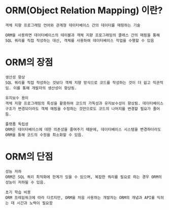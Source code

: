 # ORM(Object Relation Mapping) 이란?
    객체 지향 프로그래밍 언어와 관계형 데이터베이스 간의 데이터를 매핑하는 기술

    ORM을 사용하면 데이터베이스의 테이블과 객체 지향 프로그래밍의 클래스 간의 매핑을 통해 SQL 쿼리를 직접 작성하는 대신, 객체를 사용하여 데이터베이스 작업을 수행할 수 있음

# ORM의 장점
    생산성 향상
    SQL 쿼리를 직접 작성하는 것보다 객체 지향 방식으로 코드를 작성하는 것이 더 쉽고 직관적임. 이를 통해 개발자의 생산성이 향상됨.
    
    유지보수 용이
    객체 지향 프로그래밍의 특성을 활용하여 코드의 가독성과 유지보수성이 향상됨. 데이터베이스 구조가 변경되더라도 객체 매핑을 수정하는 것만으로도 코드의 나머지를 변경할 필요가 줄어듬.
    
    플랫폼 독립성
    ORM은 데이터베이스에 대한 의존성을 줄여주기 때문에, 데이터베이스 시스템을 변경하더라도 ORM을 통해 코드의 수정을 최소화할 수 있음.

# ORM의 단점
    성능 저하
    ORM은 SQL 쿼리 최적화에 한계가 있을 수 있으며, 복잡한 쿼리를 필요로 하는 경우 ORM의 성능이 저하될 수 있음.

    초기 학습 비용
    ORM 프레임워크에 따라 다르지만, ORM을 처음 사용하는 개발자는 ORM의 개념과 API를 익히는 데 시간과 노력이 필요함

